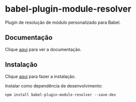 # babel-plugin-module-resolver

Plugin de resolução de módulo personalizado para Babel.

## Documentação

Clique [aqui](https://github.com/tleunen/babel-plugin-module-resolver) para ver a documentação.

## Instalação

Clique [aqui](https://www.npmjs.com/package/babel-plugin-module-resolver) para fazer a instalação.

Instalar como dependência de desenvolvimento:

```
npm install babel-plugin-module-resolver --save-dev
```